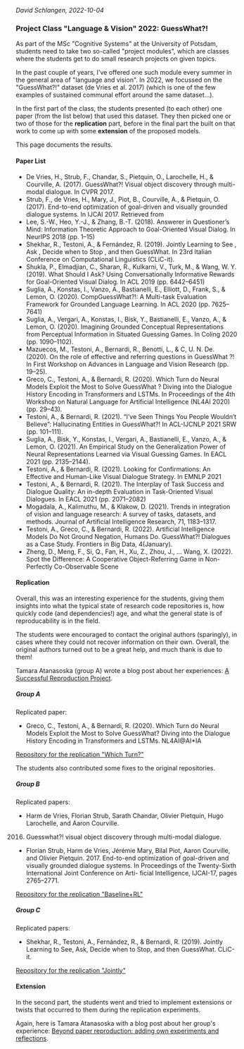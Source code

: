 *David Schlangen, 2022-10-04*
### Project Class "Language & Vision" 2022: GuessWhat?!


As part of the MSc "Cognitive Systems" at the University of Potsdam, students need to take two so-called "project modules", which are classes where the students get to do small research projects on given topics.

In the past couple of years, I've offered one such module every summer in the general area of "language and vision". In 2022, we focussed on the "GuessWhat?!" dataset (de Vries et al. 2017) (which is one of the few examples of sustained communal effort around the same dataset...).

In the first part of the class, the students presented (to each other) one paper (from the list below) that used this dataset. They then picked one or two of those for the **replication** part, before in the final part the built on that work to come up with some **extension** of the proposed models.

This page documents the results.


#### Paper List

* De Vries, H., Strub, F., Chandar, S., Pietquin, O., Larochelle, H., & Courville, A. (2017). GuessWhat?! Visual object discovery through multi-modal dialogue. In CVPR 2017.
* Strub, F., de Vries, H., Mary, J., Piot, B., Courville, A., & Pietquin, O. (2017). End-to-end optimization of goal-driven and visually grounded dialogue systems. In IJCAI 2017. Retrieved from 
* Lee, S.-W., Heo, Y.-J., & Zhang, B.-T. (2018). Answerer in Questioner’s Mind: Information Theoretic Approach to Goal-Oriented Visual Dialog. In NeurIPS 2018 (pp. 1–15)
* Shekhar, R., Testoni, A., & Fernández, R. (2019). Jointly Learning to See , Ask , Decide when to Stop , and then GuessWhat. In 23rd Italian Conference on Computational Linguistics (CLiC-it).
* Shukla, P., Elmadjian, C., Sharan, R., Kulkarni, V., Turk, M., & Wang, W. Y. (2019). What Should I Ask? Using Conversationally Informative Rewards for Goal-Oriented Visual Dialog. In ACL 2019 (pp. 6442–6451)
* Suglia, A., Konstas, I., Vanzo, A., Bastianelli, E., Elliott, D., Frank, S., & Lemon, O. (2020). CompGuessWhat?!: A Multi-task Evaluation Framework for Grounded Language Learning. In ACL 2020 (pp. 7625–7641)
* Suglia, A., Vergari, A., Konstas, I., Bisk, Y., Bastianelli, E., Vanzo, A., & Lemon, O. (2020). Imagining Grounded Conceptual Representations from Perceptual Information in Situated Guessing Games. In Coling 2020 (pp. 1090–1102). 
* Mazuecos, M., Testoni, A., Bernardi, R., Benotti, L., & C, U. N. De. (2020). On the role of effective and referring questions in GuessWhat ?! In First Workshop on Advances in Language and Vision Research (pp. 19–25).
* Greco, C., Testoni, A., & Bernardi, R. (2020). Which Turn do Neural Models Exploit the Most to Solve GuessWhat ? Diving into the Dialogue History Encoding in Transformers and LSTMs. In Proceedings of the 4th Workshop on Natural Language for Artificial Intelligence (NL4AI 2020) (pp. 29–43).
* Testoni, A., & Bernardi, R. (2021). “I’ve Seen Things You People Wouldn’t Believe”: Hallucinating Entities in GuessWhat?! In ACL-IJCNLP 2021 SRW (pp. 101–111). 
* Suglia, A., Bisk, Y., Konstas, I., Vergari, A., Bastianelli, E., Vanzo, A., & Lemon, O. (2021). An Empirical Study on the Generalization Power of Neural Representations Learned via Visual Guessing Games. In EACL 2021 (pp. 2135–2144).
* Testoni, A., & Bernardi, R. (2021). Looking for Confirmations: An Effective and Human-Like Visual Dialogue Strategy. In EMNLP 2021
* Testoni, A., & Bernardi, R. (2021). The Interplay of Task Success and Dialogue Quality: An in-depth Evaluation in Task-Oriented Visual Dialogues. In EACL 2021 (pp. 2071–2082)
* Mogadala, A., Kalimuthu, M., & Klakow, D. (2021). Trends in integration of vision and language research: A survey of tasks, datasets, and methods. Journal of Artificial Intelligence Research, 71, 1183–1317. 
* Testoni, A., Greco, C., & Bernardi, R. (2022). Artificial Intelligence Models Do Not Ground Negation, Humans Do. GuessWhat?! Dialogues as a Case Study. Frontiers in Big Data, 4(January). 
* Zheng, D., Meng, F., Si, Q., Fan, H., Xu, Z., Zhou, J., … Wang, X. (2022). Spot the Difference: A Cooperative Object-Referring Game in Non-Perfectly Co-Observable Scene


#### Replication

Overall, this was an interesting experience for the students, giving them insights into what the typical state of research code repositories is, how quickly code (and dependencies!) age, and what the general state is of reproducability is in the field.

The students were encouraged to contact the original authors (sparingly), in cases where they could not recover information on their own. Overall, the original authors turned out to be a great help, and much thank is due to them!

Tamara Atanasoska (group A) wrote a blog post about her experiences: [A Successful Reproduction Project](https://www.holophrase.de/blog/the-making-of-a-sucessful-paper-reproduction-project).



##### Group A

Replicated paper:

* Greco, C., Testoni, A., & Bernardi, R. (2020). Which Turn do Neural Models Exploit the Most to Solve GuessWhat? Diving into the Dialogue History Encoding in Transformers and LSTMs. NL4AI@AI*IA

[Repository for the replication "Which Turn?"](https://github.com/TamaraAtanasoska/dialogue-history)

The students also contributed some fixes to the original repositories.


##### Group B

Replicated papers:

* Harm de Vries, Florian Strub, Sarath Chandar, Olivier
Pietquin, Hugo Larochelle, and Aaron Courville.
2016. Guesswhat?! visual object discovery through
multi-modal dialogue.
* Florian Strub, Harm de Vries, Jérémie Mary, Bilal
Piot, Aaron Courville, and Olivier Pietquin. 2017.
End-to-end optimization of goal-driven and visually
grounded dialogue systems. In Proceedings of the
Twenty-Sixth International Joint Conference on Arti-
ficial Intelligence, IJCAI-17, pages 2765–2771.

[Repository for the replication "Baseline+RL"](https://github.com/AntJulRab/GuessWhat)


##### Group C

Replicated papers:

* Shekhar, R., Testoni, A., Fernández, R., & Bernardi, R. (2019). Jointly Learning to See, Ask, Decide when to Stop, and then GuessWhat. CLiC-it.

[Repository for the replication "Jointly"](https://github.com/yanweiser/Beyond-Task-Success-NAACL2019)



#### Extension

In the second part, the students went and tried to implement extensions or twists that occurred to them during the replication experiments.

Again, here is Tamara Atanasoska with a blog post about her group's experience: [Beyond paper reproduction: adding own experiments and reflections](https://www.holophrase.de/blog/beyond-paper-reproduction-adding-own-expriments-and-reflections).



